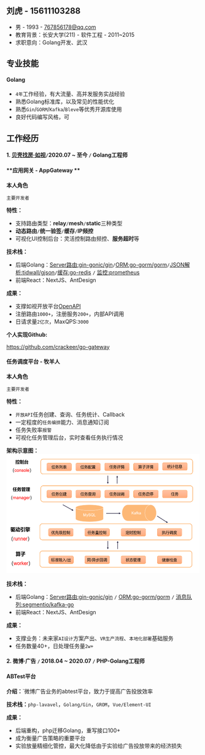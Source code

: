 ## 刘虎 - 15611103288
- 男 - 1993 - 767856178@qq.com 
- 教育背景：长安大学(211) - 软件工程 - 2011~2015
- 求职意向：Golang开发、武汉

## 专业技能

<!-- tabs:start -->

#### **Golang**

- `4年`工作经验，有大流量、高并发服务实战经验
- 熟悉Golang标准库，以及常见的性能优化
- 熟悉`Gin`/`GORM`/`Kafka`/`Bleve`等优秀开源库使用
- 良好代码编写风格，可

<!-- tabs:end -->

## 工作经历

#### 1. [贝壳找房·如视](https://home.realsee.com/)`/`2020.07 ~ 至今 `/` Golang工程师

<!-- tabs:start -->

#### **应用网关 - AppGateway **

**本人角色**

`主要开发者`

**特性：**
- 支持路由类型：**relay**`/`**mesh**`/`**static**三种类型
- **动态路由**`/`**统一验签**`/`**缓存**`/`**IP频控**
- 可视化UI控制后台：灵活控制路由频控、**服务超时**等

**技术栈：**

- 后端Golang：[Server路由:gin-gonic/gin](https://github.com/gin-gonic/gin)`/`[ORM:go-gorm/gorm](https://github.com/go-gorm/gorm)`/`[JSON解析:tidwall/gjson](https://github.com/tidwall/gjson)`/`[缓存:go-redis](http://github.com/go-redis/redis/v8) `/` [监控:prometheus](http://github.com/prometheus/client_golang) 
- 前端React：NextJS、AntDesign

**成果：**
- 支撑如视开放平台[OpenAPI](https://open-platform.realsee.com/developer/open/api#/)
- 注册路由`1000+`，注册服务`200+`，内部API调用
- 日请求量`2亿次`，MaxQPS:`3000`

**个人实现Github:**

https://github.com/crackeer/go-gateway

#### **任务调度平台 - 牧羊人**


**本人角色**

`主要开发者`

**特性：**
- `开放API`任务创建、查询、任务统计、Callback
- 一定程度的`任务编排`能力、消息通知订阅
- 任务失败率`报警`
- 可视化任务管理后台，实时查看任务执行情况

**架构示意图：**
<img src="/images/shepherd.png" height="310px" width="530px"/>

**技术栈：**

- 后端Golang：[Server路由:gin-gonic/gin](https://github.com/gin-gonic/gin) `/` [ORM:go-gorm/gorm](https://github.com/go-gorm/gorm) `/` [消息队列:segmentio/kafka-go](https://github.com/segmentio/kafka-go) 
- 前端React：NextJS、AntDesign

**成果：**
- 支撑业务：未来家`AI设计`方案产出、`VR生产流程`、`本地化部署`基础服务
- 任务数量40+，日处理任务量`2w+`

<!-- tabs:end -->

#### 2. 微博·广告 `/` 2018.04 ~ 2020.07 `/` PHP-Golang工程师

<!-- tabs:start -->

#### **ABTest平台**

**介绍：**`微博广告业务的abtest平台，致力于提高广告投放效率

**技术栈：**`php-lavavel`，`Golang/Gin`，`GROM`，`Vue/Element-UI`

**成果：**
- 后端重构，php迁移Golang，重写接口100+
- 成为衡量广告策略的重要平台
- 实验放量精细化管控，最大化降低由于实验给广告投放带来的经济损失

<!-- tabs:end -->


